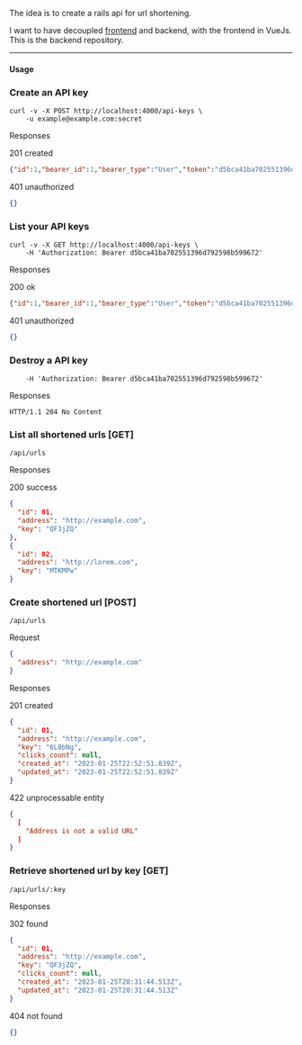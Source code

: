 The idea is to create a rails api for url shortening.

I want to have decoupled [frontend](https://github.com/itsmaia/urlshortener-frontend) and backend, with the frontend in VueJs. This is the backend repository.

---
#### Usage

### Create an API key

```
curl -v -X POST http://localhost:4000/api-keys \
    -u example@example.com:secret
```

Responses

201 created
```json
{"id":1,"bearer_id":1,"bearer_type":"User","token":"d5bca41ba702551396d792598b599672","created_at":"2023-01-26T22:46:16.522Z","updated_at":"2023-01-26T22:46:16.522Z"}
```

401 unauthorized
```json
{}
```

### List your API keys

```
curl -v -X GET http://localhost:4000/api-keys \
    -H 'Authorization: Bearer d5bca41ba702551396d792598b599672'
```

Responses

200 ok
```json
{"id":1,"bearer_id":1,"bearer_type":"User","token":"d5bca41ba702551396d792598b599672","created_at":"2023-01-26T22:46:16.522Z","updated_at":"2023-01-26T22:46:16.522Z"}
```

401 unauthorized
```json
{}
```
### Destroy a API key

```curl -v -X DELETE http://localhost:4000/api-keys \
    -H 'Authorization: Bearer d5bca41ba702551396d792598b599672'
```

Responses

```
HTTP/1.1 204 No Content
```


### List all shortened urls [GET]

```/api/urls```

Responses

200 success
```json
{
  "id": 01,
  "address": "http://example.com",
  "key": "QF3jZQ"
},
{
  "id": 02,
  "address": "http://lorem.com",
  "key": "MTKMPw"
}
```

### Create shortened url [POST]

```/api/urls```

Request

```json
{
  "address": "http://example.com"
}
```

Responses

201 created
```json
{
  "id": 01,
  "address": "http://example.com",
  "key": "6L0bNg",
  "clicks_count": null,
  "created_at": "2023-01-25T22:52:51.839Z",
  "updated_at": "2023-01-25T22:52:51.839Z"
}
```

422 unprocessable entity
```json
{
  [
    "Address is not a valid URL"
  ]
}
```
### Retrieve shortened url by key [GET]

```/api/urls/:key```

Responses

302 found
```json
{
  "id": 01,
  "address": "http://example.com",
  "key": "QF3jZQ",
  "clicks_count": null,
  "created_at": "2023-01-25T20:31:44.513Z",
  "updated_at": "2023-01-25T20:31:44.513Z"
}
```
404 not found
```json
{}
```

